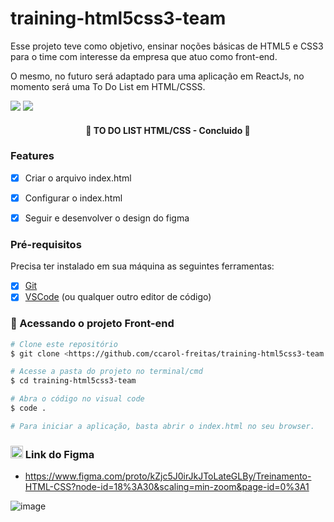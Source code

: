 # training-html5css3-team
<p>Esse projeto teve como objetivo, ensinar noções básicas de HTML5 e CSS3 para o time com interesse da empresa que atuo como front-end.</p>
<p>O mesmo, no futuro será adaptado para uma aplicação em ReactJs, no momento será uma To Do List em HTML/CSSS.</p>


<div>
  <img src="https://img.shields.io/badge/HTML5-E34F26?style=for-the-badge&logo=html5&logoColor=white" />
  <img src="https://img.shields.io/badge/CSS3-1572B6?style=for-the-badge&logo=css3&logoColor=whit" />
</div>


<h4 align="center"> 
🚀  TO DO LIST HTML/CSS  - Concluido 🚀
</h4>
 
### Features

- [X] Criar o arquivo index.html
- [X] Configurar o index.html 	
- [X] Seguir e desenvolver o design do figma


### Pré-requisitos
<p>Precisa ter instalado em sua máquina as seguintes ferramentas:</p>

- [x] [Git](https://git-scm.com)
- [x] [VSCode](https://code.visualstudio.com/) (ou qualquer outro editor de código)

### 🎲 Acessando o projeto Front-end

```bash
# Clone este repositório
$ git clone <https://github.com/ccarol-freitas/training-html5css3-team.git>

# Acesse a pasta do projeto no terminal/cmd
$ cd training-html5css3-team

# Abra o código no visual code
$ code .

# Para iniciar a aplicação, basta abrir o index.html no seu browser.
```

### <img width="20px" height="20px" src="https://img.icons8.com/color/48/000000/figma--v1.png"/>  Link do Figma
- https://www.figma.com/proto/kZjc5J0irJkJToLateGLBy/Treinamento-HTML-CSS?node-id=18%3A30&scaling=min-zoom&page-id=0%3A1

![image](https://user-images.githubusercontent.com/54582414/158037132-253ea5b8-f906-48ae-a424-c1de88446974.png)

